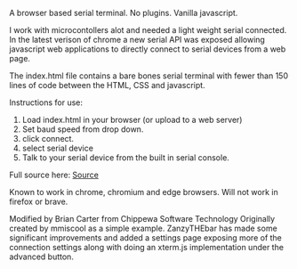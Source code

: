 A browser based serial terminal. No plugins. Vanilla javascript. 

I work with microcontollers alot and needed a light weight serial connected. In the latest verison of chrome a new serial API was exposed allowing javascript web applications to directly connect to serial devices from a web page.

The index.html file contains a bare bones serial terminal with fewer than 150 lines of code between the HTML, CSS and javascript. 

Instructions for use:
1) Load index.html in your browser (or upload to a web server)
2) Set baud speed from drop down.
3) click connect.
4) select serial device
5) Talk to your serial device from the built in serial console.


Full source here:
[Source](index.html)

Known to work in chrome, chromium and edge browsers.
Will not work in firefox or brave. 

Modified by Brian Carter from Chippewa Software Technology
Originally created by mmiscool as a simple example. 
ZanzyTHEbar has made some significant improvements and added a settings page exposing more of the connection settings along with doing an xterm.js implementation under the advanced button. 
